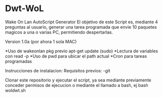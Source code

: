 # Dwt-WoL
Wake On Lan AutoScript Generator
El objetivo de este Script es, mediante 4 preguntas al usuario, generar una tarea programada que envie 10 paquetes magicos a una o varias PC, permitiendo despertarlas.

Version 1.0a (por ahora 1 sola MAC)

*Uso de wakeonlan pkg previo apt-get update (sudo)
*Lectura de variables con read -p
*Uso de pwd para ubicar el path actual
*Cron para tareas programadas





Instrucciones de instalacion:
Requisitos previos:
-git

Clonar este repositorio y ejecutar el script, ya sea mediante previamente conceder permisos de ejecucion o mediante el llamado a bash, ej bash woldwt.sh
